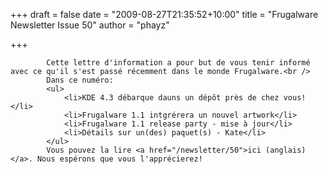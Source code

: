 
+++
draft = false
date = "2009-08-27T21:35:52+10:00"
title = "Frugalware Newsletter Issue 50"
author = "phayz"

+++

            Cette lettre d'information a pour but de vous tenir informé avec ce qu'il s'est passé récemment dans le monde Frugalware.<br />
            Dans ce numéro:
            <ul>
                <li>KDE 4.3 débarque dauns un dépôt près de chez vous!</li>
                <li>Frugalware 1.1 intgrérera un nouvel artwork</li>
                <li>Frugalware 1.1 release party - mise à jour</li>
                <li>Détails sur un(des) paquet(s) - Kate</li>
            </ul>
            Vous pouvez la lire <a href="/newsletter/50">ici (anglais)</a>. Nous espérons que vous l'apprécierez!
            
        